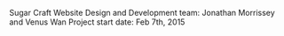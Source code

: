 Sugar Craft Website
Design and Development team: Jonathan Morrissey and Venus Wan
Project start date: Feb 7th, 2015